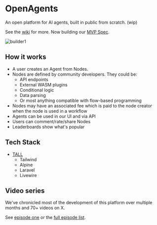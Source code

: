 # OpenAgents

An open platform for AI agents, built in public from scratch. (wip)

See the [wiki](https://github.com/OpenAgentsInc/openagents/wiki) for more. Now building our [MVP Spec](https://github.com/OpenAgentsInc/openagents/wiki/MVP-Spec).

![builder1](https://github.com/OpenAgentsInc/openagents/assets/14167547/2114cfed-5731-4d50-9a11-1f58de3b41e9)

## How it works

- A user creates an Agent from Nodes.
- Nodes are defined by community developers. They could be:
  - API endpoints
  - External WASM plugins
  - Conditional logic
  - Data parsing
  - Or most anything compatible with flow-based programming
- Nodes may have an associated fee which is paid to the node creator when the node is used in a workflow
- Agents can be used in our UI and via API
- Users can comment/rate/share Nodes
- Leaderboards show what's popular

## Tech Stack
- [TALL](https://tallstack.dev/)
  - Tailwind
  - Alpine
  - Laravel
  - Livewire

## Video series
We've chronicled most of the development of this platform over multiple months and 70+ videos on X.

See [episode one](https://twitter.com/OpenAgentsInc/status/1721942435125715086) or the [full episode list](https://github.com/OpenAgentsInc/openagents/wiki/Video-Series).
